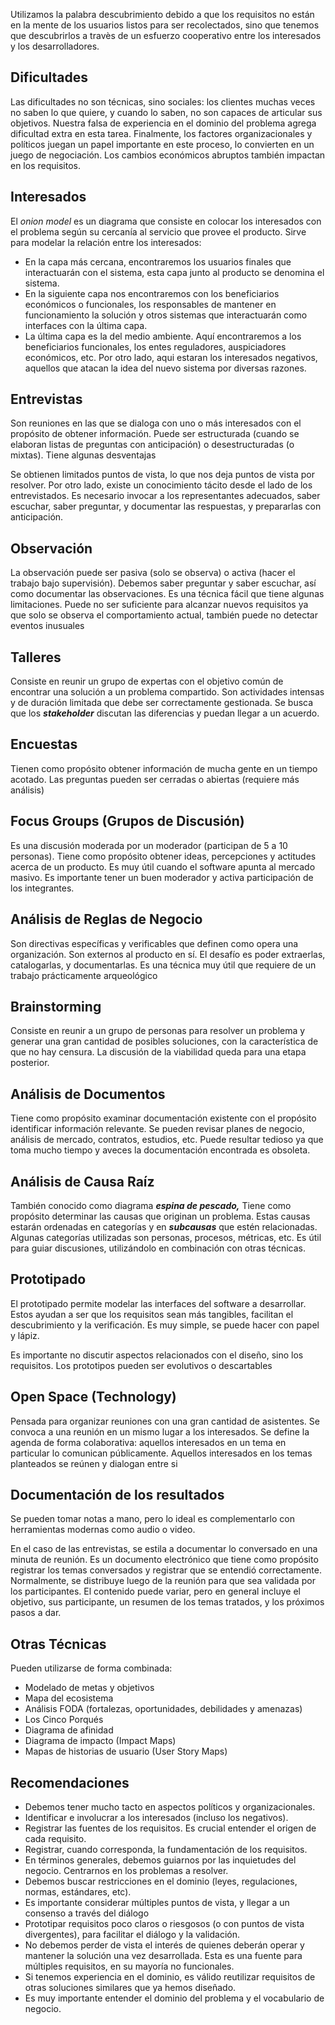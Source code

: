 Utilizamos la palabra descubrimiento debido a que los requisitos no están en la mente de los usuarios listos para ser recolectados, sino que tenemos que descubrirlos a travès de un esfuerzo cooperativo entre los interesados y los desarrolladores.

## Dificultades

Las dificultades no son técnicas, sino sociales: los clientes muchas veces no saben lo que quiere, y cuando lo saben, no son capaces de articular sus objetivos. Nuestra falsa de experiencia en el dominio del problema agrega dificultad extra en esta tarea. Finalmente, los factores organizacionales y políticos juegan un papel importante en este proceso, lo convierten en un juego de negociación. Los cambios económicos abruptos también impactan en los requisitos.

## Interesados

El *onion model* es un diagrama que consiste en colocar los interesados con el problema según su cercanía al servicio que provee el producto. Sirve para modelar la relación entre los interesados:

- En la capa más cercana, encontraremos los usuarios finales que interactuarán con el sistema, esta capa junto al producto se denomina el sistema.
- En la siguiente capa nos encontraremos con los beneficiarios económicos o funcionales, los responsables de mantener en funcionamiento la solución y otros sistemas que interactuarán como interfaces con la última capa.
- La última capa es la del medio ambiente. Aquí encontraremos a los beneficiarios funcionales, los entes reguladores, auspiciadores económicos, etc. Por otro lado, aqui estaran los interesados negativos, aquellos que atacan la idea del nuevo sistema por diversas razones.

## Entrevistas

Son reuniones en las que se dialoga con uno o más interesados con el propósito de obtener información. Puede ser estructurada (cuando se elaboran listas de preguntas con anticipación) o desestructuradas (o mixtas). Tiene algunas desventajas

Se obtienen limitados puntos de vista, lo que nos deja puntos de vista por resolver. Por otro lado, existe un conocimiento tácito desde el lado de los entrevistados. Es necesario invocar a los representantes adecuados, saber escuchar, saber preguntar, y documentar las respuestas, y prepararlas con anticipación.

## Observación

La observación puede ser pasiva (solo se observa) o activa (hacer el trabajo bajo supervisión). Debemos saber preguntar y saber escuchar, así como documentar las observaciones. Es una técnica fácil que tiene algunas limitaciones. Puede no ser suficiente para alcanzar nuevos requisitos ya que solo se observa el comportamiento actual, también puede no detectar eventos inusuales

## Talleres

Consiste en reunir un grupo de expertas con el objetivo común de encontrar una solución a un problema compartido. Son actividades intensas y de duración limitada que debe ser correctamente gestionada. Se busca que los ***stakeholder*** discutan las diferencias y puedan llegar a un acuerdo.

## Encuestas

Tienen como propósito obtener información de mucha gente en un tiempo acotado. Las preguntas pueden ser cerradas o abiertas (requiere más análisis)

## Focus Groups (Grupos de Discusión)

Es una discusión moderada por un moderador (participan de 5 a 10 personas). Tiene como propósito obtener ideas, percepciones y actitudes acerca de un producto. Es muy útil cuando el software apunta al mercado masivo. Es importante tener un buen moderador y activa participación de los integrantes.

## Análisis de Reglas de Negocio

Son directivas específicas y verificables que definen como opera una organización. Son externos al producto en sí. El desafío es poder extraerlas, catalogarlas, y documentarlas. Es una técnica muy útil que requiere de un trabajo prácticamente arqueológico

## Brainstorming

Consiste en reunir a un grupo de personas para resolver un problema y generar una gran cantidad de posibles soluciones, con la característica de que no hay censura. La discusión de la viabilidad queda para una etapa posterior.

## Análisis de Documentos

Tiene como propósito examinar documentación existente con el propósito identificar información relevante. Se pueden revisar planes de negocio, análisis de mercado, contratos, estudios, etc. Puede resultar tedioso ya que toma mucho tiempo y aveces la documentación encontrada es obsoleta.

## Análisis de Causa Raíz

También conocido como diagrama ***espina de pescado,*** Tiene como propósito determinar las causas que originan un problema. Estas causas estarán ordenadas en categorías y en ***subcausas*** que estén relacionadas. Algunas categorías utilizadas son personas, procesos, métricas, etc. Es útil para guiar discusiones, utilizándolo en combinación con otras técnicas.

## Prototipado

El prototipado permite modelar las interfaces del software a desarrollar. Estos ayudan a ser que los requisitos sean más tangibles, facilitan el descubrimiento y la verificación. Es muy simple, se puede hacer con papel y lápiz.

Es importante no discutir aspectos relacionados con el diseño, sino los requisitos. Los prototipos pueden ser evolutivos o descartables

## Open Space (Technology)

Pensada para organizar reuniones con una gran cantidad de asistentes. Se convoca a una reunión en un mismo lugar a los interesados. Se define la agenda de forma colaborativa: aquellos interesados en un tema en particular lo comunican públicamente. Aquellos interesados en los temas planteados se reúnen y dialogan entre si

## Documentación de los resultados

Se pueden tomar notas a mano, pero lo ideal es complementarlo con herramientas modernas como audio o video.

En el caso de las entrevistas, se estila a documentar lo conversado en una minuta de reunión. Es un documento electrónico que tiene como propósito registrar los temas conversados y registrar que se entendió correctamente. Normalmente, se distribuye luego de la reunión para que sea validada por los participantes. El contenido puede variar, pero en general incluye el objetivo, sus participante, un resumen de los temas tratados, y los próximos pasos a dar.

## Otras Técnicas

Pueden utilizarse de forma combinada:

- Modelado de metas y objetivos
- Mapa del ecosistema
- Análisis FODA (fortalezas, oportunidades, debilidades y amenazas)
- Los Cinco Porqués
- Diagrama de afinidad
- Diagrama de impacto (Impact Maps)
- Mapas de historias de usuario (User Story Maps)

## Recomendaciones

- Debemos tener mucho tacto en aspectos políticos y organizacionales.
- Identificar e involucrar a los interesados (incluso los negativos).
- Registrar las fuentes de los requisitos. Es crucial entender el origen de cada requisito.
- Registrar, cuando corresponda, la fundamentación de los requisitos.
- En términos generales, debemos guiarnos por las inquietudes del negocio. Centrarnos en los problemas a resolver.
- Debemos buscar restricciones en el dominio (leyes, regulaciones, normas, estándares, etc).
- Es importante considerar múltiples puntos de vista, y llegar a un consenso a través del diálogo
- Prototipar requisitos poco claros o riesgosos (o con puntos de vista divergentes), para facilitar el diálogo y la validación.
- No debemos perder de vista el interés de quienes deberán operar y mantener la solución una vez desarrollada. Esta es una fuente para múltiples requisitos, en su mayoría no funcionales.
- Si tenemos experiencia en el dominio, es válido reutilizar requisitos de otras soluciones similares que ya hemos diseñado.
- Es muy importante entender el dominio del problema y el vocabulario de negocio.
